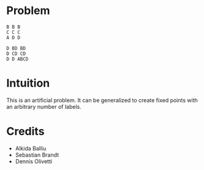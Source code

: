 # Problem

    B B B
    C C C
    A D D

    D BD BD
    D CD CD
    D D ABCD

# Intuition

This is an artificial problem. It can be generalized to create fixed points with an arbitrary number of labels.

# Credits

- Alkida Balliu
- Sebastian Brandt
- Dennis Olivetti

